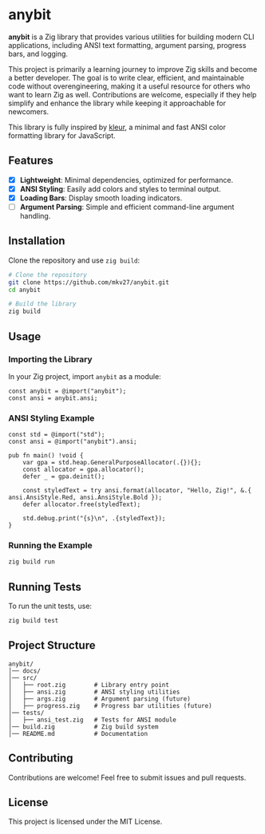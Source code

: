 # anybit

**anybit** is a Zig library that provides various utilities for building modern CLI applications, including ANSI text formatting, argument parsing, progress bars, and logging.

This project is primarily a learning journey to improve Zig skills and become a better developer. The goal is to write clear, efficient, and maintainable code without overengineering, making it a useful resource for others who want to learn Zig as well. Contributions are welcome, especially if they help simplify and enhance the library while keeping it approachable for newcomers.

This library is fully inspired by [kleur](https://github.com/lukeed/kleur), a minimal and fast ANSI color formatting library for JavaScript.

## Features
- [x] **Lightweight**: Minimal dependencies, optimized for performance.
- [x] **ANSI Styling**: Easily add colors and styles to terminal output.
- [x] **Loading Bars**: Display smooth loading indicators.
- [ ] **Argument Parsing**: Simple and efficient command-line argument handling.

## Installation

Clone the repository and use `zig build`:

```sh
# Clone the repository
git clone https://github.com/mkv27/anybit.git
cd anybit

# Build the library
zig build
```

## Usage

### Importing the Library

In your Zig project, import `anybit` as a module:

```zig
const anybit = @import("anybit");
const ansi = anybit.ansi;
```

### ANSI Styling Example

```zig
const std = @import("std");
const ansi = @import("anybit").ansi;

pub fn main() !void {
    var gpa = std.heap.GeneralPurposeAllocator(.{}){};
    const allocator = gpa.allocator();
    defer _ = gpa.deinit();

    const styledText = try ansi.format(allocator, "Hello, Zig!", &.{ ansi.AnsiStyle.Red, ansi.AnsiStyle.Bold });
    defer allocator.free(styledText);

    std.debug.print("{s}\n", .{styledText});
}
```

### Running the Example
```sh
zig build run
```

## Running Tests

To run the unit tests, use:
```sh
zig build test
```

## Project Structure
```
anybit/
│── docs/
│── src/
│   ├── root.zig        # Library entry point
│   ├── ansi.zig        # ANSI styling utilities
│   ├── args.zig        # Argument parsing (future)
│   ├── progress.zig    # Progress bar utilities (future)
│── tests/
│   ├── ansi_test.zig   # Tests for ANSI module
│── build.zig           # Zig build system
│── README.md           # Documentation
```

## Contributing

Contributions are welcome! Feel free to submit issues and pull requests.

## License

This project is licensed under the MIT License.
